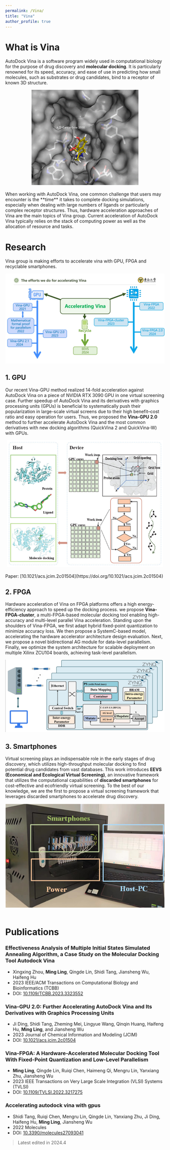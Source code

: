 ```yaml
---
permalink: /Vina/
title: "Vina"
author_profile: true
---
```


# What is Vina
AutoDock Vina is a software program widely used in computational biology for the purpose of drug discovery and **molecular docking**. It is particularly renowned for its speed, accuracy, and ease of use in predicting how small molecules, such as substrates or drug candidates, bind to a receptor of known 3D structure.  
<center>
    <img src="..\..\images\my_image\docking.gif" style="width:auto; max-height:300px;">  
</center>
<br>
When working with AutoDock Vina, one common challenge that users may encounter is the **time** it takes to complete docking simulations, especially when dealing with large numbers of ligands or particularly complex receptor structures. 
Thus, hardware acceleration approaches of Vina are the main topics of Vina group. Current acceleration of AutoDock Vina typically relies on the stack of computing power as well as the allocation of resource and tasks. 

# Research
Vina group is making efforts to accelerate vina with GPU, FPGA and recyclable smartphones.  
<center>
    <img src="..\..\images\my_image\vina-acceleration.png" style="width:auto; max-height:400px;">
</center>

## 1. GPU
Our recent Vina-GPU method realized 14-fold acceleration against AutoDock Vina on a piece of NVIDIA RTX 3090 GPU in one virtual screening case. Further speedup of AutoDock Vina and its derivatives with graphics processing units (GPUs) is beneficial to systematically push their popularization in large-scale virtual screens due to their high benefit–cost ratio and easy operation for users. Thus, we proposed the **Vina-GPU 2.0** method to further accelerate AutoDock Vina and the most common derivatives with new docking algorithms (QuickVina 2 and QuickVina-W) with GPUs.  
<center>
    <img src="..\..\images\my_image\vina-gpu2.0.jpeg" style="width:auto; max-height:400px;">
</center>
<br>
Paper: [10.1021/acs.jcim.2c01504](https://doi.org/10.1021/acs.jcim.2c01504)

## 2. FPGA
Hardware acceleration of Vina on FPGA platforms offers a high energy-efficiency approach to speed up the docking process. we propose **Vina-FPGA-cluster**, a multi-FPGA-based molecular docking tool enabling high-accuracy and multi-level parallel Vina acceleration. Standing upon the shoulders of Vina-FPGA, we first adapt hybrid fixed-point quantization to minimize accuracy loss. We then propose a SystemC-based model, accelerating the hardware accelerator architecture design evaluation. Next, we propose a novel bidirectional AG module for data-level parallelism. Finally, we optimize the system architecture for scalable deployment on multiple Xilinx ZCU104 boards, achieving task-level parallelism.  
<center>
    <img src="..\..\images\my_image\vina-fpga-cluster.png" style="width:auto; max-height:400px;">
</center>

## 3. Smartphones
Virtual screening plays an indispensable role in the early stages of drug discovery, which utilizes high-throughput molecular docking to find potential drug candidates from vast databases. This work introduces **EEVS (Economical and Ecological Virtual Screening)**, an innovative framework that utilizes the computational capabilities of **discarded smartphones** for cost-effective and ecofriendly virtual screening. To the best of our knowledge, we are the first to propose a virtual screening framework that leverages discarded smartphones to accelerate drug discovery.
<center>
    <img src="..\..\images\my_image\vina-eevs.png" style="width:auto; max-height:400px;">
</center>
<br>

# Publications

### Effectiveness Analysis of Multiple Initial States Simulated Annealing Algorithm, a Case Study on the Molecular Docking Tool Autodock Vina
- Xingxing Zhou, **Ming Ling**, Qingde Lin, Shidi Tang, Jiansheng Wu, Haifeng Hu
- 2023 IEEE/ACM Transactions on Computational Biology and Bioinformatics (TCBB)
- DOI: [10.1109/TCBB.2023.3323552](https://doi.org/10.1109/TCBB.2023.3323552)

### Vina-GPU 2.0: Further Accelerating AutoDock Vina and Its Derivatives with Graphics Processing Units
- Ji Ding, Shidi Tang, Zheming Mei, Lingyue Wang, Qinqin Huang, Haifeng Hu, **Ming Ling**, and Jiansheng Wu  
- 2023 Journal of Chemical Information and Modeling (JCIM)
- DOI: [10.1021/acs.jcim.2c01504](https://doi.org/10.1021/acs.jcim.2c01504)

### Vina-FPGA: A Hardware-Accelerated Molecular Docking Tool With Fixed-Point Quantization and Low-Level Parallelism
- **Ming Ling**, Qingde Lin, Ruiqi Chen, Haimeng Qi, Mengru Lin, Yanxiang Zhu, Jiansheng Wu
- 2023 IEEE Transactions on Very Large Scale Integration (VLSI) Systems (TVLSI)
- DOI: [10.1109/TVLSI.2022.3217275](https://doi.org/10.1109/TVLSI.2022.3217275)

### Accelerating autodock vina with gpus
- Shidi Tang, Ruiqi Chen, Mengru Lin, Qingde Lin, Yanxiang Zhu, Ji Ding, Haifeng Hu, **Ming Ling**, Jiansheng Wu
- 2022 Molecules
- DOI: [10.3390/molecules27093041](https://doi.org/10.3390/molecules27093041)

> Latest edited in 2024.4